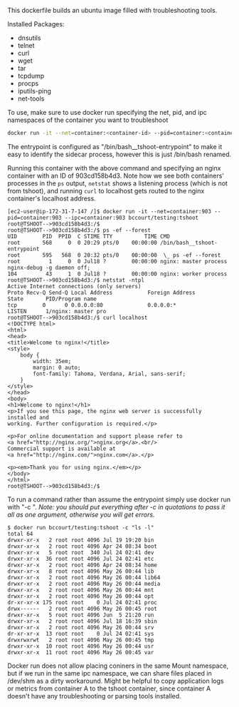 This dockerfile builds an ubuntu image filled with troubleshooting tools.

Installed Packages:
* dnsutils
* telnet
* curl
* wget
* tar
* tcpdump
* procps
* iputils-ping
* net-tools

To use, make sure to use docker run specifying the net, pid, and ipc namespaces of the container you want to troubleshoot
```bash
docker run -it --net=container:<container-id> --pid=container:<container-id> --ipc=container:<container-id> bccourt/testing:tshoot
```

The entrypoint is configured as "/bin/bash__tshoot-entrypoint" to make it easy to identify the sidecar process, however this is just /bin/bash renamed.

Running this container with the above command and specifying an nginx container with an ID of 903cd158b4d3. Note how we see both containers' processes in the `ps` output, `netstat` shows a listening process (which is not from tshoot), and running `curl` to localhost gets routed to the nginx container's localhost address.
```
[ec2-user@ip-172-31-7-147 /]$ docker run -it --net=container:903 --pid=container:903 --ipc=container:903 bccourt/testing:tshoot
root@TSHOOT-->903cd158b4d3:/$
root@TSHOOT-->903cd158b4d3:/$ ps -ef --forest
UID        PID  PPID  C STIME TTY          TIME CMD
root       568     0  0 20:29 pts/0    00:00:00 /bin/bash__tshoot-entrypoint
root       595   568  0 20:32 pts/0    00:00:00  \_ ps -ef --forest
root         1     0  0 Jul18 ?        00:00:00 nginx: master process nginx-debug -g daemon off;
104         43     1  0 Jul18 ?        00:00:00 nginx: worker process
root@TSHOOT-->903cd158b4d3:/$ netstat -ntpl
Active Internet connections (only servers)
Proto Recv-Q Send-Q Local Address           Foreign Address         State       PID/Program name
tcp        0      0 0.0.0.0:80              0.0.0.0:*               LISTEN      1/nginx: master pro
root@TSHOOT-->903cd158b4d3:/$ curl localhost
<!DOCTYPE html>
<html>
<head>
<title>Welcome to nginx!</title>
<style>
    body {
        width: 35em;
        margin: 0 auto;
        font-family: Tahoma, Verdana, Arial, sans-serif;
    }
</style>
</head>
<body>
<h1>Welcome to nginx!</h1>
<p>If you see this page, the nginx web server is successfully installed and
working. Further configuration is required.</p>

<p>For online documentation and support please refer to
<a href="http://nginx.org/">nginx.org</a>.<br/>
Commercial support is available at
<a href="http://nginx.com/">nginx.com</a>.</p>

<p><em>Thank you for using nginx.</em></p>
</body>
</html>
root@TSHOOT-->903cd158b4d3:/$
```

To run a command rather than assume the entrypoint simply use docker run with "-c <argument>". 
*Note: you should put everything after -c in quotations to pass it all as one argument, otherwise you will get errors.*
```
$ docker run bccourt/testing:tshoot -c "ls -l"
total 64
drwxr-xr-x   2 root root 4096 Jul 19 19:20 bin
drwxr-xr-x   2 root root 4096 Apr 24 08:34 boot
drwxr-xr-x   5 root root  340 Jul 24 02:41 dev
drwxr-xr-x  36 root root 4096 Jul 24 02:41 etc
drwxr-xr-x   2 root root 4096 Apr 24 08:34 home
drwxr-xr-x   8 root root 4096 May 26 00:44 lib
drwxr-xr-x   2 root root 4096 May 26 00:44 lib64
drwxr-xr-x   2 root root 4096 May 26 00:44 media
drwxr-xr-x   2 root root 4096 May 26 00:44 mnt
drwxr-xr-x   2 root root 4096 May 26 00:44 opt
dr-xr-xr-x 175 root root    0 Jul 24 02:41 proc
drwx------   2 root root 4096 May 26 00:45 root
drwxr-xr-x   5 root root 4096 Jun  5 21:20 run
drwxr-xr-x   2 root root 4096 Jul 18 16:39 sbin
drwxr-xr-x   2 root root 4096 May 26 00:44 srv
dr-xr-xr-x  13 root root    0 Jul 24 02:41 sys
drwxrwxrwt   2 root root 4096 May 26 00:45 tmp
drwxr-xr-x  10 root root 4096 May 26 00:44 usr
drwxr-xr-x  11 root root 4096 May 26 00:45 var
```

Docker run does not allow placing coniners in the same Mount namespace, but if we run in the same ipc namespace, we can share files placed in /dev/shm as a dirty workaround. Might be helpful to copy application logs or metrics from container A to the tshoot container, since container A doesn't have any troubleshooting or parsing tools installed.
